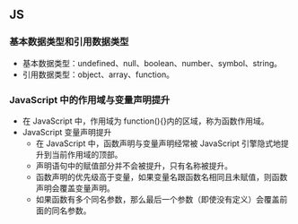 ## JS

### 基本数据类型和引用数据类型

* 基本数据类型：undefined、null、boolean、number、symbol、string。
* 引用数据类型：object、array、function。

### JavaScript 中的作用域与变量声明提升

* 在 JavaScript 中，作用域为 function(){}内的区域，称为函数作用域。
* JavaScript 变量声明提升
  * 在 JavaScript 中，函数声明与变量声明经常被 JavaScript 引擎隐式地提升到当前作用域的顶部。
  * 声明语句中的赋值部分并不会被提升，只有名称被提升。
  * 函数声明的优先级高于变量，如果变量名跟函数名相同且未赋值，则函数声明会覆盖变量声明。
  * 如果函数有多个同名参数，那么最后一个参数（即使没有定义）会覆盖前面的同名参数。